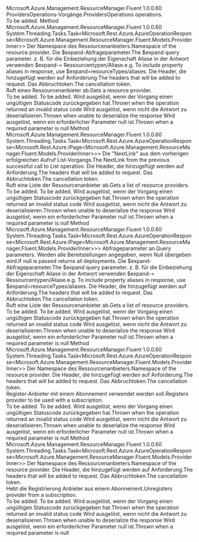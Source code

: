 <Type Name="IProvidersOperations" FullName="Microsoft.Azure.Management.ResourceManager.Fluent.IProvidersOperations">
  <TypeSignature Language="C#" Value="public interface IProvidersOperations" />
  <TypeSignature Language="ILAsm" Value=".class public interface auto ansi abstract IProvidersOperations" />
  <TypeSignature Language="DocId" Value="T:Microsoft.Azure.Management.ResourceManager.Fluent.IProvidersOperations" />
  <TypeSignature Language="VB.NET" Value="Public Interface IProvidersOperations" />
  <TypeSignature Language="F#" Value="type IProvidersOperations = interface" />
  <AssemblyInfo>
    <AssemblyName>Microsoft.Azure.Management.ResourceManager.Fluent</AssemblyName>
    <AssemblyVersion>1.0.0.60</AssemblyVersion>
  </AssemblyInfo>
  <Interfaces />
  <Docs>
    <summary>
            <span data-ttu-id="c1a86-101">ProvidersOperations-Vorgänge.</span><span class="sxs-lookup"><span data-stu-id="c1a86-101">ProvidersOperations operations.</span></span>
            </summary>
    <remarks>To be added.</remarks>
  </Docs>
  <Members>
    <Member MemberName="GetWithHttpMessagesAsync">
      <MemberSignature Language="C#" Value="public System.Threading.Tasks.Task&lt;Microsoft.Rest.Azure.AzureOperationResponse&lt;Microsoft.Azure.Management.ResourceManager.Fluent.Models.ProviderInner&gt;&gt; GetWithHttpMessagesAsync (string resourceProviderNamespace, string expand = null, System.Collections.Generic.Dictionary&lt;string,System.Collections.Generic.List&lt;string&gt;&gt; customHeaders = null, System.Threading.CancellationToken cancellationToken = null);" />
      <MemberSignature Language="ILAsm" Value=".method public hidebysig newslot virtual instance class System.Threading.Tasks.Task`1&lt;class Microsoft.Rest.Azure.AzureOperationResponse`1&lt;class Microsoft.Azure.Management.ResourceManager.Fluent.Models.ProviderInner&gt;&gt; GetWithHttpMessagesAsync(string resourceProviderNamespace, string expand, class System.Collections.Generic.Dictionary`2&lt;string, class System.Collections.Generic.List`1&lt;string&gt;&gt; customHeaders, valuetype System.Threading.CancellationToken cancellationToken) cil managed" />
      <MemberSignature Language="DocId" Value="M:Microsoft.Azure.Management.ResourceManager.Fluent.IProvidersOperations.GetWithHttpMessagesAsync(System.String,System.String,System.Collections.Generic.Dictionary{System.String,System.Collections.Generic.List{System.String}},System.Threading.CancellationToken)" />
      <MemberSignature Language="F#" Value="abstract member GetWithHttpMessagesAsync : string * string * System.Collections.Generic.Dictionary&lt;string, System.Collections.Generic.List&lt;string&gt;&gt; * System.Threading.CancellationToken -&gt; System.Threading.Tasks.Task&lt;Microsoft.Rest.Azure.AzureOperationResponse&lt;Microsoft.Azure.Management.ResourceManager.Fluent.Models.ProviderInner&gt;&gt;" Usage="iProvidersOperations.GetWithHttpMessagesAsync (resourceProviderNamespace, expand, customHeaders, cancellationToken)" />
      <MemberType>Method</MemberType>
      <AssemblyInfo>
        <AssemblyName>Microsoft.Azure.Management.ResourceManager.Fluent</AssemblyName>
        <AssemblyVersion>1.0.0.60</AssemblyVersion>
      </AssemblyInfo>
      <ReturnValue>
        <ReturnType>System.Threading.Tasks.Task&lt;Microsoft.Rest.Azure.AzureOperationResponse&lt;Microsoft.Azure.Management.ResourceManager.Fluent.Models.ProviderInner&gt;&gt;</ReturnType>
      </ReturnValue>
      <Parameters>
        <Parameter Name="resourceProviderNamespace" Type="System.String" />
        <Parameter Name="expand" Type="System.String" />
        <Parameter Name="customHeaders" Type="System.Collections.Generic.Dictionary&lt;System.String,System.Collections.Generic.List&lt;System.String&gt;&gt;" />
        <Parameter Name="cancellationToken" Type="System.Threading.CancellationToken" />
      </Parameters>
      <Docs>
        <param name="resourceProviderNamespace">
            <span data-ttu-id="c1a86-102">Der Namespace des Ressourcenanbieters.</span><span class="sxs-lookup"><span data-stu-id="c1a86-102">Namespace of the resource provider.</span></span>
            </param>
        <param name="expand">
            <span data-ttu-id="c1a86-103">Die $expand-Abfrageparameter.</span><span class="sxs-lookup"><span data-stu-id="c1a86-103">The $expand query parameter.</span></span> <span data-ttu-id="c1a86-104">z. B. für die Einbeziehung der Eigenschaft Aliase in der Antwort verwenden $expand-= Ressourcentypen/Aliase.</span><span class="sxs-lookup"><span data-stu-id="c1a86-104">e.g. To include property aliases in response, use $expand=resourceTypes/aliases.</span></span>
            </param>
        <param name="customHeaders">
            <span data-ttu-id="c1a86-105">Die Header, die hinzugefügt werden auf Anforderung.</span><span class="sxs-lookup"><span data-stu-id="c1a86-105">The headers that will be added to request.</span></span>
            </param>
        <param name="cancellationToken">
            <span data-ttu-id="c1a86-106">Das Abbruchtoken.</span><span class="sxs-lookup"><span data-stu-id="c1a86-106">The cancellation token.</span></span>
            </param>
        <summary>
            <span data-ttu-id="c1a86-107">Ruft einen Ressourcenanbieter ab.</span><span class="sxs-lookup"><span data-stu-id="c1a86-107">Gets a resource provider.</span></span>
            </summary>
        <returns>To be added.</returns>
        <remarks>To be added.</remarks>
        <exception cref="T:Microsoft.Rest.Azure.CloudException">
            <span data-ttu-id="c1a86-108">Wird ausgelöst, wenn der Vorgang einen ungültigen Statuscode zurückgegeben hat.</span><span class="sxs-lookup"><span data-stu-id="c1a86-108">Thrown when the operation returned an invalid status code</span></span>
            </exception>
        <exception cref="T:Microsoft.Rest.SerializationException">
            <span data-ttu-id="c1a86-109">Wird ausgelöst, wenn nicht die Antwort zu deserialisieren.</span><span class="sxs-lookup"><span data-stu-id="c1a86-109">Thrown when unable to deserialize the response</span></span>
            </exception>
        <exception cref="T:Microsoft.Rest.ValidationException">
            <span data-ttu-id="c1a86-110">Wird ausgelöst, wenn ein erforderlicher Parameter null ist.</span><span class="sxs-lookup"><span data-stu-id="c1a86-110">Thrown when a required parameter is null</span></span>
            </exception>
      </Docs>
    </Member>
    <Member MemberName="ListNextWithHttpMessagesAsync">
      <MemberSignature Language="C#" Value="public System.Threading.Tasks.Task&lt;Microsoft.Rest.Azure.AzureOperationResponse&lt;Microsoft.Rest.Azure.IPage&lt;Microsoft.Azure.Management.ResourceManager.Fluent.Models.ProviderInner&gt;&gt;&gt; ListNextWithHttpMessagesAsync (string nextPageLink, System.Collections.Generic.Dictionary&lt;string,System.Collections.Generic.List&lt;string&gt;&gt; customHeaders = null, System.Threading.CancellationToken cancellationToken = null);" />
      <MemberSignature Language="ILAsm" Value=".method public hidebysig newslot virtual instance class System.Threading.Tasks.Task`1&lt;class Microsoft.Rest.Azure.AzureOperationResponse`1&lt;class Microsoft.Rest.Azure.IPage`1&lt;class Microsoft.Azure.Management.ResourceManager.Fluent.Models.ProviderInner&gt;&gt;&gt; ListNextWithHttpMessagesAsync(string nextPageLink, class System.Collections.Generic.Dictionary`2&lt;string, class System.Collections.Generic.List`1&lt;string&gt;&gt; customHeaders, valuetype System.Threading.CancellationToken cancellationToken) cil managed" />
      <MemberSignature Language="DocId" Value="M:Microsoft.Azure.Management.ResourceManager.Fluent.IProvidersOperations.ListNextWithHttpMessagesAsync(System.String,System.Collections.Generic.Dictionary{System.String,System.Collections.Generic.List{System.String}},System.Threading.CancellationToken)" />
      <MemberSignature Language="F#" Value="abstract member ListNextWithHttpMessagesAsync : string * System.Collections.Generic.Dictionary&lt;string, System.Collections.Generic.List&lt;string&gt;&gt; * System.Threading.CancellationToken -&gt; System.Threading.Tasks.Task&lt;Microsoft.Rest.Azure.AzureOperationResponse&lt;Microsoft.Rest.Azure.IPage&lt;Microsoft.Azure.Management.ResourceManager.Fluent.Models.ProviderInner&gt;&gt;&gt;" Usage="iProvidersOperations.ListNextWithHttpMessagesAsync (nextPageLink, customHeaders, cancellationToken)" />
      <MemberType>Method</MemberType>
      <AssemblyInfo>
        <AssemblyName>Microsoft.Azure.Management.ResourceManager.Fluent</AssemblyName>
        <AssemblyVersion>1.0.0.60</AssemblyVersion>
      </AssemblyInfo>
      <ReturnValue>
        <ReturnType>System.Threading.Tasks.Task&lt;Microsoft.Rest.Azure.AzureOperationResponse&lt;Microsoft.Rest.Azure.IPage&lt;Microsoft.Azure.Management.ResourceManager.Fluent.Models.ProviderInner&gt;&gt;&gt;</ReturnType>
      </ReturnValue>
      <Parameters>
        <Parameter Name="nextPageLink" Type="System.String" />
        <Parameter Name="customHeaders" Type="System.Collections.Generic.Dictionary&lt;System.String,System.Collections.Generic.List&lt;System.String&gt;&gt;" />
        <Parameter Name="cancellationToken" Type="System.Threading.CancellationToken" />
      </Parameters>
      <Docs>
        <param name="nextPageLink">
            <span data-ttu-id="c1a86-111">Die "NextLink" aus dem vorherigen erfolgreichen Aufruf List-Vorgangs.</span><span class="sxs-lookup"><span data-stu-id="c1a86-111">The NextLink from the previous successful call to List operation.</span></span>
            </param>
        <param name="customHeaders">
            <span data-ttu-id="c1a86-112">Die Header, die hinzugefügt werden auf Anforderung.</span><span class="sxs-lookup"><span data-stu-id="c1a86-112">The headers that will be added to request.</span></span>
            </param>
        <param name="cancellationToken">
            <span data-ttu-id="c1a86-113">Das Abbruchtoken.</span><span class="sxs-lookup"><span data-stu-id="c1a86-113">The cancellation token.</span></span>
            </param>
        <summary>
            <span data-ttu-id="c1a86-114">Ruft eine Liste der Ressourcenanbieter ab.</span><span class="sxs-lookup"><span data-stu-id="c1a86-114">Gets a list of resource providers.</span></span>
            </summary>
        <returns>To be added.</returns>
        <remarks>To be added.</remarks>
        <exception cref="T:Microsoft.Rest.Azure.CloudException">
            <span data-ttu-id="c1a86-115">Wird ausgelöst, wenn der Vorgang einen ungültigen Statuscode zurückgegeben hat.</span><span class="sxs-lookup"><span data-stu-id="c1a86-115">Thrown when the operation returned an invalid status code</span></span>
            </exception>
        <exception cref="T:Microsoft.Rest.SerializationException">
            <span data-ttu-id="c1a86-116">Wird ausgelöst, wenn nicht die Antwort zu deserialisieren.</span><span class="sxs-lookup"><span data-stu-id="c1a86-116">Thrown when unable to deserialize the response</span></span>
            </exception>
        <exception cref="T:Microsoft.Rest.ValidationException">
            <span data-ttu-id="c1a86-117">Wird ausgelöst, wenn ein erforderlicher Parameter null ist.</span><span class="sxs-lookup"><span data-stu-id="c1a86-117">Thrown when a required parameter is null</span></span>
            </exception>
      </Docs>
    </Member>
    <Member MemberName="ListWithHttpMessagesAsync">
      <MemberSignature Language="C#" Value="public System.Threading.Tasks.Task&lt;Microsoft.Rest.Azure.AzureOperationResponse&lt;Microsoft.Rest.Azure.IPage&lt;Microsoft.Azure.Management.ResourceManager.Fluent.Models.ProviderInner&gt;&gt;&gt; ListWithHttpMessagesAsync (Nullable&lt;int&gt; top = null, string expand = null, System.Collections.Generic.Dictionary&lt;string,System.Collections.Generic.List&lt;string&gt;&gt; customHeaders = null, System.Threading.CancellationToken cancellationToken = null);" />
      <MemberSignature Language="ILAsm" Value=".method public hidebysig newslot virtual instance class System.Threading.Tasks.Task`1&lt;class Microsoft.Rest.Azure.AzureOperationResponse`1&lt;class Microsoft.Rest.Azure.IPage`1&lt;class Microsoft.Azure.Management.ResourceManager.Fluent.Models.ProviderInner&gt;&gt;&gt; ListWithHttpMessagesAsync(valuetype System.Nullable`1&lt;int32&gt; top, string expand, class System.Collections.Generic.Dictionary`2&lt;string, class System.Collections.Generic.List`1&lt;string&gt;&gt; customHeaders, valuetype System.Threading.CancellationToken cancellationToken) cil managed" />
      <MemberSignature Language="DocId" Value="M:Microsoft.Azure.Management.ResourceManager.Fluent.IProvidersOperations.ListWithHttpMessagesAsync(System.Nullable{System.Int32},System.String,System.Collections.Generic.Dictionary{System.String,System.Collections.Generic.List{System.String}},System.Threading.CancellationToken)" />
      <MemberSignature Language="F#" Value="abstract member ListWithHttpMessagesAsync : Nullable&lt;int&gt; * string * System.Collections.Generic.Dictionary&lt;string, System.Collections.Generic.List&lt;string&gt;&gt; * System.Threading.CancellationToken -&gt; System.Threading.Tasks.Task&lt;Microsoft.Rest.Azure.AzureOperationResponse&lt;Microsoft.Rest.Azure.IPage&lt;Microsoft.Azure.Management.ResourceManager.Fluent.Models.ProviderInner&gt;&gt;&gt;" Usage="iProvidersOperations.ListWithHttpMessagesAsync (top, expand, customHeaders, cancellationToken)" />
      <MemberType>Method</MemberType>
      <AssemblyInfo>
        <AssemblyName>Microsoft.Azure.Management.ResourceManager.Fluent</AssemblyName>
        <AssemblyVersion>1.0.0.60</AssemblyVersion>
      </AssemblyInfo>
      <ReturnValue>
        <ReturnType>System.Threading.Tasks.Task&lt;Microsoft.Rest.Azure.AzureOperationResponse&lt;Microsoft.Rest.Azure.IPage&lt;Microsoft.Azure.Management.ResourceManager.Fluent.Models.ProviderInner&gt;&gt;&gt;</ReturnType>
      </ReturnValue>
      <Parameters>
        <Parameter Name="top" Type="System.Nullable&lt;System.Int32&gt;" />
        <Parameter Name="expand" Type="System.String" />
        <Parameter Name="customHeaders" Type="System.Collections.Generic.Dictionary&lt;System.String,System.Collections.Generic.List&lt;System.String&gt;&gt;" />
        <Parameter Name="cancellationToken" Type="System.Threading.CancellationToken" />
      </Parameters>
      <Docs>
        <param name="top">
            <span data-ttu-id="c1a86-118">Abfrageparameter an.</span><span class="sxs-lookup"><span data-stu-id="c1a86-118">Query parameters.</span></span> <span data-ttu-id="c1a86-119">Werden alle Bereitstellungen angegeben, wenn Null übergeben wird.</span><span class="sxs-lookup"><span data-stu-id="c1a86-119">If null is passed returns all deployments.</span></span>
            </param>
        <param name="expand">
            <span data-ttu-id="c1a86-120">Die $expand-Abfrageparameter.</span><span class="sxs-lookup"><span data-stu-id="c1a86-120">The $expand query parameter.</span></span> <span data-ttu-id="c1a86-121">z. B. für die Einbeziehung der Eigenschaft Aliase in der Antwort verwenden $expand-= Ressourcentypen/Aliase.</span><span class="sxs-lookup"><span data-stu-id="c1a86-121">e.g. To include property aliases in response, use $expand=resourceTypes/aliases.</span></span>
            </param>
        <param name="customHeaders">
            <span data-ttu-id="c1a86-122">Die Header, die hinzugefügt werden auf Anforderung.</span><span class="sxs-lookup"><span data-stu-id="c1a86-122">The headers that will be added to request.</span></span>
            </param>
        <param name="cancellationToken">
            <span data-ttu-id="c1a86-123">Das Abbruchtoken.</span><span class="sxs-lookup"><span data-stu-id="c1a86-123">The cancellation token.</span></span>
            </param>
        <summary>
            <span data-ttu-id="c1a86-124">Ruft eine Liste der Ressourcenanbieter ab.</span><span class="sxs-lookup"><span data-stu-id="c1a86-124">Gets a list of resource providers.</span></span>
            </summary>
        <returns>To be added.</returns>
        <remarks>To be added.</remarks>
        <exception cref="T:Microsoft.Rest.Azure.CloudException">
            <span data-ttu-id="c1a86-125">Wird ausgelöst, wenn der Vorgang einen ungültigen Statuscode zurückgegeben hat.</span><span class="sxs-lookup"><span data-stu-id="c1a86-125">Thrown when the operation returned an invalid status code</span></span>
            </exception>
        <exception cref="T:Microsoft.Rest.SerializationException">
            <span data-ttu-id="c1a86-126">Wird ausgelöst, wenn nicht die Antwort zu deserialisieren.</span><span class="sxs-lookup"><span data-stu-id="c1a86-126">Thrown when unable to deserialize the response</span></span>
            </exception>
        <exception cref="T:Microsoft.Rest.ValidationException">
            <span data-ttu-id="c1a86-127">Wird ausgelöst, wenn ein erforderlicher Parameter null ist.</span><span class="sxs-lookup"><span data-stu-id="c1a86-127">Thrown when a required parameter is null</span></span>
            </exception>
      </Docs>
    </Member>
    <Member MemberName="RegisterWithHttpMessagesAsync">
      <MemberSignature Language="C#" Value="public System.Threading.Tasks.Task&lt;Microsoft.Rest.Azure.AzureOperationResponse&lt;Microsoft.Azure.Management.ResourceManager.Fluent.Models.ProviderInner&gt;&gt; RegisterWithHttpMessagesAsync (string resourceProviderNamespace, System.Collections.Generic.Dictionary&lt;string,System.Collections.Generic.List&lt;string&gt;&gt; customHeaders = null, System.Threading.CancellationToken cancellationToken = null);" />
      <MemberSignature Language="ILAsm" Value=".method public hidebysig newslot virtual instance class System.Threading.Tasks.Task`1&lt;class Microsoft.Rest.Azure.AzureOperationResponse`1&lt;class Microsoft.Azure.Management.ResourceManager.Fluent.Models.ProviderInner&gt;&gt; RegisterWithHttpMessagesAsync(string resourceProviderNamespace, class System.Collections.Generic.Dictionary`2&lt;string, class System.Collections.Generic.List`1&lt;string&gt;&gt; customHeaders, valuetype System.Threading.CancellationToken cancellationToken) cil managed" />
      <MemberSignature Language="DocId" Value="M:Microsoft.Azure.Management.ResourceManager.Fluent.IProvidersOperations.RegisterWithHttpMessagesAsync(System.String,System.Collections.Generic.Dictionary{System.String,System.Collections.Generic.List{System.String}},System.Threading.CancellationToken)" />
      <MemberSignature Language="F#" Value="abstract member RegisterWithHttpMessagesAsync : string * System.Collections.Generic.Dictionary&lt;string, System.Collections.Generic.List&lt;string&gt;&gt; * System.Threading.CancellationToken -&gt; System.Threading.Tasks.Task&lt;Microsoft.Rest.Azure.AzureOperationResponse&lt;Microsoft.Azure.Management.ResourceManager.Fluent.Models.ProviderInner&gt;&gt;" Usage="iProvidersOperations.RegisterWithHttpMessagesAsync (resourceProviderNamespace, customHeaders, cancellationToken)" />
      <MemberType>Method</MemberType>
      <AssemblyInfo>
        <AssemblyName>Microsoft.Azure.Management.ResourceManager.Fluent</AssemblyName>
        <AssemblyVersion>1.0.0.60</AssemblyVersion>
      </AssemblyInfo>
      <ReturnValue>
        <ReturnType>System.Threading.Tasks.Task&lt;Microsoft.Rest.Azure.AzureOperationResponse&lt;Microsoft.Azure.Management.ResourceManager.Fluent.Models.ProviderInner&gt;&gt;</ReturnType>
      </ReturnValue>
      <Parameters>
        <Parameter Name="resourceProviderNamespace" Type="System.String" />
        <Parameter Name="customHeaders" Type="System.Collections.Generic.Dictionary&lt;System.String,System.Collections.Generic.List&lt;System.String&gt;&gt;" />
        <Parameter Name="cancellationToken" Type="System.Threading.CancellationToken" />
      </Parameters>
      <Docs>
        <param name="resourceProviderNamespace">
            <span data-ttu-id="c1a86-128">Der Namespace des Ressourcenanbieters.</span><span class="sxs-lookup"><span data-stu-id="c1a86-128">Namespace of the resource provider.</span></span>
            </param>
        <param name="customHeaders">
            <span data-ttu-id="c1a86-129">Die Header, die hinzugefügt werden auf Anforderung.</span><span class="sxs-lookup"><span data-stu-id="c1a86-129">The headers that will be added to request.</span></span>
            </param>
        <param name="cancellationToken">
            <span data-ttu-id="c1a86-130">Das Abbruchtoken.</span><span class="sxs-lookup"><span data-stu-id="c1a86-130">The cancellation token.</span></span>
            </param>
        <summary>
            <span data-ttu-id="c1a86-131">Register-Anbieter mit einem Abonnement verwendet werden soll.</span><span class="sxs-lookup"><span data-stu-id="c1a86-131">Registers provider to be used with a subscription.</span></span>
            </summary>
        <returns>To be added.</returns>
        <remarks>To be added.</remarks>
        <exception cref="T:Microsoft.Rest.Azure.CloudException">
            <span data-ttu-id="c1a86-132">Wird ausgelöst, wenn der Vorgang einen ungültigen Statuscode zurückgegeben hat.</span><span class="sxs-lookup"><span data-stu-id="c1a86-132">Thrown when the operation returned an invalid status code</span></span>
            </exception>
        <exception cref="T:Microsoft.Rest.SerializationException">
            <span data-ttu-id="c1a86-133">Wird ausgelöst, wenn nicht die Antwort zu deserialisieren.</span><span class="sxs-lookup"><span data-stu-id="c1a86-133">Thrown when unable to deserialize the response</span></span>
            </exception>
        <exception cref="T:Microsoft.Rest.ValidationException">
            <span data-ttu-id="c1a86-134">Wird ausgelöst, wenn ein erforderlicher Parameter null ist.</span><span class="sxs-lookup"><span data-stu-id="c1a86-134">Thrown when a required parameter is null</span></span>
            </exception>
      </Docs>
    </Member>
    <Member MemberName="UnregisterWithHttpMessagesAsync">
      <MemberSignature Language="C#" Value="public System.Threading.Tasks.Task&lt;Microsoft.Rest.Azure.AzureOperationResponse&lt;Microsoft.Azure.Management.ResourceManager.Fluent.Models.ProviderInner&gt;&gt; UnregisterWithHttpMessagesAsync (string resourceProviderNamespace, System.Collections.Generic.Dictionary&lt;string,System.Collections.Generic.List&lt;string&gt;&gt; customHeaders = null, System.Threading.CancellationToken cancellationToken = null);" />
      <MemberSignature Language="ILAsm" Value=".method public hidebysig newslot virtual instance class System.Threading.Tasks.Task`1&lt;class Microsoft.Rest.Azure.AzureOperationResponse`1&lt;class Microsoft.Azure.Management.ResourceManager.Fluent.Models.ProviderInner&gt;&gt; UnregisterWithHttpMessagesAsync(string resourceProviderNamespace, class System.Collections.Generic.Dictionary`2&lt;string, class System.Collections.Generic.List`1&lt;string&gt;&gt; customHeaders, valuetype System.Threading.CancellationToken cancellationToken) cil managed" />
      <MemberSignature Language="DocId" Value="M:Microsoft.Azure.Management.ResourceManager.Fluent.IProvidersOperations.UnregisterWithHttpMessagesAsync(System.String,System.Collections.Generic.Dictionary{System.String,System.Collections.Generic.List{System.String}},System.Threading.CancellationToken)" />
      <MemberSignature Language="F#" Value="abstract member UnregisterWithHttpMessagesAsync : string * System.Collections.Generic.Dictionary&lt;string, System.Collections.Generic.List&lt;string&gt;&gt; * System.Threading.CancellationToken -&gt; System.Threading.Tasks.Task&lt;Microsoft.Rest.Azure.AzureOperationResponse&lt;Microsoft.Azure.Management.ResourceManager.Fluent.Models.ProviderInner&gt;&gt;" Usage="iProvidersOperations.UnregisterWithHttpMessagesAsync (resourceProviderNamespace, customHeaders, cancellationToken)" />
      <MemberType>Method</MemberType>
      <AssemblyInfo>
        <AssemblyName>Microsoft.Azure.Management.ResourceManager.Fluent</AssemblyName>
        <AssemblyVersion>1.0.0.60</AssemblyVersion>
      </AssemblyInfo>
      <ReturnValue>
        <ReturnType>System.Threading.Tasks.Task&lt;Microsoft.Rest.Azure.AzureOperationResponse&lt;Microsoft.Azure.Management.ResourceManager.Fluent.Models.ProviderInner&gt;&gt;</ReturnType>
      </ReturnValue>
      <Parameters>
        <Parameter Name="resourceProviderNamespace" Type="System.String" />
        <Parameter Name="customHeaders" Type="System.Collections.Generic.Dictionary&lt;System.String,System.Collections.Generic.List&lt;System.String&gt;&gt;" />
        <Parameter Name="cancellationToken" Type="System.Threading.CancellationToken" />
      </Parameters>
      <Docs>
        <param name="resourceProviderNamespace">
            <span data-ttu-id="c1a86-135">Der Namespace des Ressourcenanbieters.</span><span class="sxs-lookup"><span data-stu-id="c1a86-135">Namespace of the resource provider.</span></span>
            </param>
        <param name="customHeaders">
            <span data-ttu-id="c1a86-136">Die Header, die hinzugefügt werden auf Anforderung.</span><span class="sxs-lookup"><span data-stu-id="c1a86-136">The headers that will be added to request.</span></span>
            </param>
        <param name="cancellationToken">
            <span data-ttu-id="c1a86-137">Das Abbruchtoken.</span><span class="sxs-lookup"><span data-stu-id="c1a86-137">The cancellation token.</span></span>
            </param>
        <summary>
            <span data-ttu-id="c1a86-138">Hebt die Registrierung Anbieter aus einem Abonnement.</span><span class="sxs-lookup"><span data-stu-id="c1a86-138">Unregisters provider from a subscription.</span></span>
            </summary>
        <returns>To be added.</returns>
        <remarks>To be added.</remarks>
        <exception cref="T:Microsoft.Rest.Azure.CloudException">
            <span data-ttu-id="c1a86-139">Wird ausgelöst, wenn der Vorgang einen ungültigen Statuscode zurückgegeben hat.</span><span class="sxs-lookup"><span data-stu-id="c1a86-139">Thrown when the operation returned an invalid status code</span></span>
            </exception>
        <exception cref="T:Microsoft.Rest.SerializationException">
            <span data-ttu-id="c1a86-140">Wird ausgelöst, wenn nicht die Antwort zu deserialisieren.</span><span class="sxs-lookup"><span data-stu-id="c1a86-140">Thrown when unable to deserialize the response</span></span>
            </exception>
        <exception cref="T:Microsoft.Rest.ValidationException">
            <span data-ttu-id="c1a86-141">Wird ausgelöst, wenn ein erforderlicher Parameter null ist.</span><span class="sxs-lookup"><span data-stu-id="c1a86-141">Thrown when a required parameter is null</span></span>
            </exception>
      </Docs>
    </Member>
  </Members>
</Type>